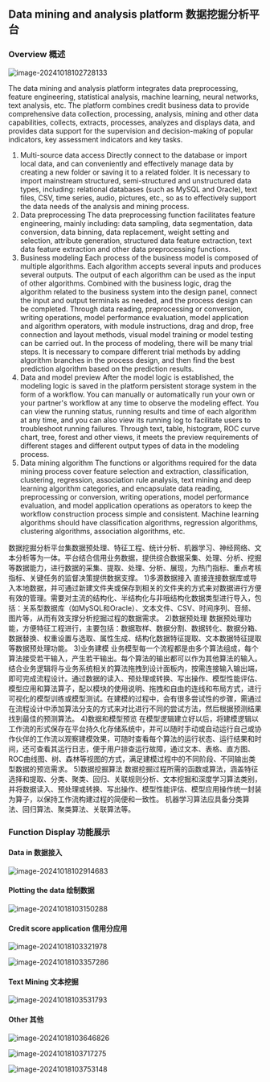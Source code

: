 ## Data mining and analysis platform 数据挖掘分析平台

### Overview 概述

![image-20241018102728133](images/image-20241018102728133.png)

The data mining and analysis platform integrates data preprocessing, feature engineering, statistical analysis, machine learning, neural networks, text analysis, etc. The platform combines credit business data to provide comprehensive data collection, processing, analysis, mining and other data capabilities, collects, extracts, processes, analyzes and displays data, and provides data support for the supervision and decision-making of popular indicators, key assessment indicators and key tasks.

1) Multi-source data access
Directly connect to the database or import local data, and can conveniently and effectively manage data by creating a new folder or saving it to a related folder. It is necessary to import mainstream structured, semi-structured and unstructured data types, including: relational databases (such as MySQL and Oracle), text files, CSV, time series, audio, pictures, etc., so as to effectively support the data needs of the analysis and mining process.
2) Data preprocessing
The data preprocessing function facilitates feature engineering, mainly including: data sampling, data segmentation, data conversion, data binning, data replacement, weight setting and selection, attribute generation, structured data feature extraction, text data feature extraction and other data preprocessing functions.
3) Business modeling
Each process of the business model is composed of multiple algorithms. Each algorithm accepts several inputs and produces several outputs. The output of each algorithm can be used as the input of other algorithms. Combined with the business logic, drag the algorithm related to the business system into the design panel, connect the input and output terminals as needed, and the process design can be completed. Through data reading, preprocessing or conversion, writing operations, model performance evaluation, model application and algorithm operators, with module instructions, drag and drop, free connection and layout methods, visual model training or model testing can be carried out. In the process of modeling, there will be many trial steps. It is necessary to compare different trial methods by adding algorithm branches in the process design, and then find the best prediction algorithm based on the prediction results.
4) Data and model preview
After the model logic is established, the modeling logic is saved in the platform persistent storage system in the form of a workflow. You can manually or automatically run your own or your partner's workflow at any time to observe the modeling effect. You can view the running status, running results and time of each algorithm at any time, and you can also view its running log to facilitate users to troubleshoot running failures. Through text, table, histogram, ROC curve chart, tree, forest and other views, it meets the preview requirements of different stages and different output types of data in the modeling process.
5) Data mining algorithm
The functions or algorithms required for the data mining process cover feature selection and extraction, classification, clustering, regression, association rule analysis, text mining and deep learning algorithm categories, and encapsulate data reading, preprocessing or conversion, writing operations, model performance evaluation, and model application operations as operators to keep the workflow construction process simple and consistent.
Machine learning algorithms should have classification algorithms, regression algorithms, clustering algorithms, association algorithms, etc.

数据挖掘分析平台集数据预处理、特征工程、统计分析、机器学习、神经网络、文本分析等为一体。平台结合信用业务数据，提供综合数据采集、处理、分析、挖掘等数据能力，进行数据的采集、提取、处理、分析、展现，为热门指标、重点考核指标、关键任务的监督决策提供数据支撑。
1)多源数据接入
直接连接数据库或导入本地数据，并可通过新建文件夹或保存到相关的文件夹的方式来对数据进行方便有效的管理。需要对主流的结构化、半结构化与非哦结构化数据类型进行导入，包括：关系型数据库（如MySQL和Oracle）、文本文件、CSV、时间序列、音频、图片等，从而有效支撑分析挖掘过程的数据需求。
2)数据预处理
数据预处理功能，方便特征工程进行，主要包括：数据取样、数据分割、数据转化、数据分箱、数据替换、权重设置与选取、属性生成、结构化数据特征提取、文本数据特征提取等数据预处理功能。
3)业务建模
业务模型每一个流程都是由多个算法组成，每个算法接受若干输入，产生若干输出。每个算法的输出都可以作为其他算法的输入。结合业务逻辑将与业务系统相关的算法拖拽到设计面板内，按需连接输入输出端，即可完成流程设计。通过数据的读入、预处理或转换、写出操作、模型性能评估、模型应用和算法算子，配以模块的使用说明、拖拽和自由的连线和布局方式，进行可视化的模型训练或模型测试。在建模的过程中，会有很多尝试性的步骤，需通过在流程设计中添加算法分支的方式来对比进行不同的尝试方法，然后根据预测结果找到最佳的预测算法。
4)数据和模型预览
在模型逻辑建立好以后，将建模逻辑以工作流的形式保存在平台持久化存储系统中，并可以随时手动或自动运行自己或协作伙伴的工作流以观察建模效果，可随时查看每个算法的运行状态、运行结果和时间，还可查看其运行日志，便于用户排查运行故障，通过文本、表格、直方图、ROC曲线图、树、森林等视图的方式，满足建模过程中的不同阶段、不同输出类型数据的预览需求。
5)数据挖掘算法
数据挖掘过程所需的函数或算法，涵盖特征选择和提取、分类、聚类、回归、关联规则分析、文本挖掘和深度学习算法类别，并将数据读入、预处理或转换、写出操作、模型性能评估、模型应用操作统一封装为算子，以保持工作流构建过程的简便和一致性。
机器学习算法应具备分类算法、回归算法、聚类算法、关联算法等。

### Function Display 功能展示

#### Data in 数据接入

![image-20241018102914683](images/image-20241018102914683.png)

#### Plotting the data 绘制数据

![image-20241018103150288](images/image-20241018103150288.png)

#### Credit score application 信用分应用

![image-20241018103321978](images/image-20241018103321978.png)

![image-20241018103357286](images/image-20241018103357286.png)

#### Text Mining 文本挖掘

![image-20241018103531793](images/image-20241018103531793.png)

#### Other 其他

![image-20241018103646826](images/image-20241018103646826.png)

![image-20241018103717275](images/image-20241018103717275.png)

![image-20241018103753148](images/image-20241018103753148.png)

